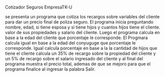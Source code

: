 Cotizador Seguros EmpresaTK-U

se presenta un programa que cotiza los recargos sobre variables del cliente para dar un precio final de poliza 
seguro.
El programa inicia preguntando nombre, edad, si tiene esposa y si tiene hijos y cuantos hijos tiene el cliente.
valor de sus propiedades y salario del cliente.
Luego el programa calcula en base a la edad del cliente que porcentaje le corresponde.
El Progmara calcula igual en base a la edad del conyuguge que porcentaje le corresponde.
Igual calcula porcentaje en base a la la cantidad de hijos que tiene el cliente 
calcula un 35% de recargo sobre la propiedad del cliente y un 5% de recargo sobre el salario ingresado
del cliente y al final del programa muestra el precio total, ademas de que se mejoro para que el programa
finalice al ingresar la palabra Salir.